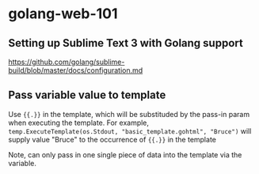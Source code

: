 # golang-web-101

## Setting up Sublime Text 3 with Golang support

https://github.com/golang/sublime-build/blob/master/docs/configuration.md 

## Pass variable value to template

Use `{{.}}` in the template, which will be substituded by the pass-in param when executing the template.
For example, `temp.ExecuteTemplate(os.Stdout, "basic_template.gohtml", "Bruce")` will supply value "Bruce" to the occurrence of `{{.}}` in the template

Note, can only pass in one single piece of data into the template via the variable. 